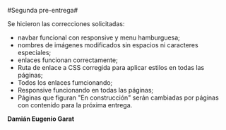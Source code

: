 #Segunda pre-entrega#

Se hicieron las correcciones solicitadas:

- navbar funcional con responsive y menu hamburguesa;
- nombres de imágenes modificados sin espacios ni caracteres especiales;
- enlaces funcionan correctamente;
- Ruta de enlace a CSS corregida para aplicar estilos en todas las páginas;
- Todos los enlaces fumcionando;
- Responsive funcionando en todas las páginas;
- Páginas que figuran "En construcción" serán cambiadas por páginas con contenido para la próxima entrega.

 
**Damián Eugenio Garat**